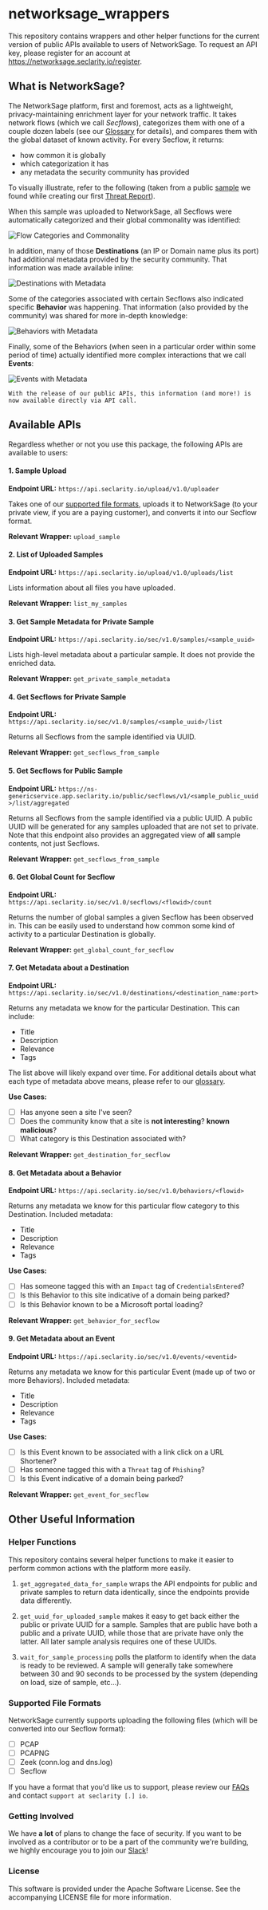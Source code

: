 # networksage_wrappers
This repository contains wrappers and other helper functions for the current version of public APIs available to users of NetworkSage. To request an API key, please register for an account at https://networksage.seclarity.io/register.

## What is NetworkSage?

The NetworkSage platform, first and foremost, acts as a lightweight, privacy-maintaining enrichment layer for your network traffic. It takes network flows (which we call *Secflows*), categorizes them with one of a couple dozen labels (see our [Glossary](https://www.seclarity.io/resources/glossary/) for details), and compares them with the global dataset of known activity. For every Secflow, it returns:
  * how common it is globally
  * which categorization it has
  * any metadata the security community has provided

To visually illustrate, refer to the following (taken from a public [sample](https://networksage.seclarity.io/public/samples/NzhmZjIxMWMtMjZjNi00OGZjLTgwM2UtYzNmZWM3MmNjOTU0I2hhc2gjYjZhMzQ4MTk0NTU5NDFiNWE1MGYzMzM4Nzc5N2YwZDY=) we found while creating our first [Threat Report](https://www.seclarity.io/resources/blog/the-art-of-perswaysion-phishing-kit/)).

When this sample was uploaded to NetworkSage, all Secflows were automatically categorized and their global commonality was identified:

![Flow Categories and Commonality](https://gitlab.com/networksage-public-tools/networksage-wrappers/-/raw/main/images/flow_cat_commonality.png?raw=true)

In addition, many of those **Destinations** (an IP or Domain name plus its port) had additional metadata provided by the security community. That information was made available inline:

![Destinations with Metadata](https://gitlab.com/networksage-public-tools/networksage-wrappers/-/raw/main/images/destinations_metadata.png?raw=true)

Some of the categories associated with certain Secflows also indicated specific **Behavior** was happening. That information (also provided by the community) was shared for more in-depth knowledge:

![Behaviors with Metadata](https://gitlab.com/networksage-public-tools/networksage-wrappers/-/raw/main/images/behaviors_metadata.png?raw=true)

Finally, some of the Behaviors (when seen in a particular order within some period of time) actually identified more complex interactions that we call **Events**:

![Events with Metadata](https://gitlab.com/networksage-public-tools/networksage-wrappers/-/raw/main/images/events_metadata.png?raw=true)

```
With the release of our public APIs, this information (and more!) is now available directly via API call.
```

## Available APIs

Regardless whether or not you use this package, the following APIs are available to users:

#### 1. Sample Upload
**Endpoint URL:** `https://api.seclarity.io/upload/v1.0/uploader`

Takes one of our [supported file formats](#supported-file-formats), uploads it to NetworkSage (to your private view, if you are a paying customer), and converts it into our Secflow format.

**Relevant Wrapper:** `upload_sample`


#### 2. List of Uploaded Samples
**Endpoint URL:** `https://api.seclarity.io/upload/v1.0/uploads/list`

Lists information about all files you have uploaded.

**Relevant Wrapper:** `list_my_samples`


#### 3. Get Sample Metadata for Private Sample
**Endpoint URL:** `https://api.seclarity.io/sec/v1.0/samples/<sample_uuid>`

Lists high-level metadata about a particular sample. It does not provide the enriched data.

**Relevant Wrapper:** `get_private_sample_metadata`

#### 4. Get Secflows for Private Sample
**Endpoint URL:** `https://api.seclarity.io/sec/v1.0/samples/<sample_uuid>/list`

Returns all Secflows from the sample identified via UUID.

**Relevant Wrapper:** `get_secflows_from_sample`

#### 5. Get Secflows for Public Sample
**Endpoint URL:** `https://ns-genericservice.app.seclarity.io/public/secflows/v1/<sample_public_uuid>/list/aggregated`

Returns all Secflows from the sample identified via a public UUID. A public UUID will be generated for any samples uploaded that are not set to private. Note that this endpoint also provides an aggregated view of **all** sample contents, not just Secflows.

**Relevant Wrapper:** `get_secflows_from_sample`

#### 6. Get Global Count for Secflow
**Endpoint URL:** `https://api.seclarity.io/sec/v1.0/secflows/<flowid>/count`

Returns the number of global samples a given Secflow has been observed in. This can be easily used to understand how common some kind of activity to a particular Destination is globally.

**Relevant Wrapper:** `get_global_count_for_secflow`

#### 7. Get Metadata about a Destination
**Endpoint URL:** `https://api.seclarity.io/sec/v1.0/destinations/<destination_name:port>`

Returns any metadata we know for the particular Destination. This can include:
* Title
* Description
* Relevance
* Tags

The list above will likely expand over time. For additional details about what each type of metadata above means, please refer to our [glossary](https://www.seclarity.io/resources/glossary/).

**Use Cases:**
- [ ] Has anyone seen a site I've seen?
- [ ] Does the community know that a site is **not interesting**? **known malicious**?
- [ ] What category is this Destination associated with?

**Relevant Wrapper:** `get_destination_for_secflow`

#### 8. Get Metadata about a Behavior
**Endpoint URL:** `https://api.seclarity.io/sec/v1.0/behaviors/<flowid>`

Returns any metadata we know for this particular flow category to this Destination. Included metadata:
* Title
* Description
* Relevance
* Tags

**Use Cases:**
- [ ] Has someone tagged this with an `Impact` tag of `CredentialsEntered`?
- [ ] Is this Behavior to this site indicative of a domain being parked?
- [ ] Is this Behavior known to be a Microsoft portal loading?

**Relevant Wrapper:** `get_behavior_for_secflow`

#### 9. Get Metadata about an Event
**Endpoint URL:** `https://api.seclarity.io/sec/v1.0/events/<eventid>`

Returns any metadata we know for this particular Event (made up of two or more Behaviors). Included metadata:
* Title
* Description
* Relevance
* Tags

**Use Cases:**
- [ ] Is this Event known to be associated with a link click on a URL Shortener?
- [ ] Has someone tagged this with a `Threat` tag of `Phishing`?
- [ ] Is this Event indicative of a domain being parked?

**Relevant Wrapper:** `get_event_for_secflow`

## Other Useful Information
### Helper Functions
This repository contains several helper functions to make it easier to perform common actions with the platform more easily.

1. `get_aggregated_data_for_sample` wraps the API endpoints for public and private samples to return data identically, since the endpoints provide data differently.

2. `get_uuid_for_uploaded_sample` makes it easy to get back either the public or private UUID for a sample. Samples that are public have both a public and a private UUID, while those that are private have only the latter. All later sample analysis requires one of these UUIDs.

3. `wait_for_sample_processing` polls the platform to identify when the data is ready to be reviewed. A sample will generally take somewhere between 30 and 90 seconds to be processed by the system (depending on load, size of sample, etc...).


### Supported File Formats

NetworkSage currently supports uploading the following files (which will be converted into our Secflow format):
- [ ] PCAP
- [ ] PCAPNG
- [ ] Zeek (conn.log and dns.log)
- [ ] Secflow

If you have a format that you'd like us to support, please review our [FAQs](https://www.seclarity.io/resources/faqs/) and contact `support at seclarity [.] io`.

### Getting Involved
We have **a lot** of plans to change the face of security. If you want to be involved as a contributor or to be a part of the community we're building, we highly encourage you to join our [Slack](https://join.slack.com/t/networksage/shared_invite/zt-yr8qv3xe-eqc8vEui9q0GV_LWH8vw6w)!


### License
This software is provided under the Apache Software License. See the accompanying LICENSE file for more information.
